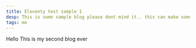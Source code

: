 ```yaml
---
title: Eleventy test sample 1
desp: This is some sample blog please dont mind it.. this can make some sense but it wont
tags: me
---
```


Hello This is my second blog ever